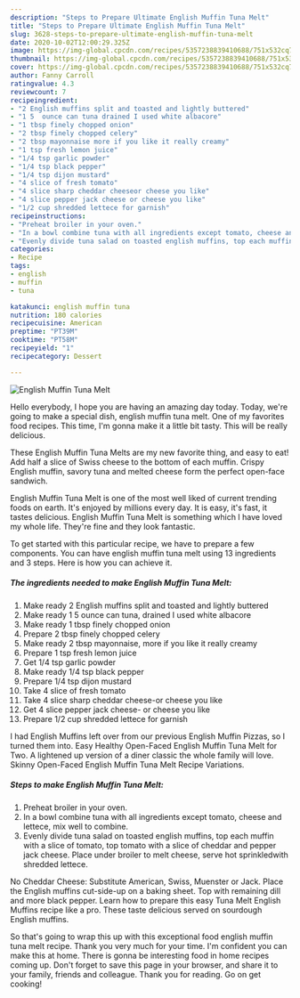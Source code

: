 ```yaml
---
description: "Steps to Prepare Ultimate English Muffin Tuna Melt"
title: "Steps to Prepare Ultimate English Muffin Tuna Melt"
slug: 3628-steps-to-prepare-ultimate-english-muffin-tuna-melt
date: 2020-10-02T12:00:29.325Z
image: https://img-global.cpcdn.com/recipes/5357238839410688/751x532cq70/english-muffin-tuna-melt-recipe-main-photo.jpg
thumbnail: https://img-global.cpcdn.com/recipes/5357238839410688/751x532cq70/english-muffin-tuna-melt-recipe-main-photo.jpg
cover: https://img-global.cpcdn.com/recipes/5357238839410688/751x532cq70/english-muffin-tuna-melt-recipe-main-photo.jpg
author: Fanny Carroll
ratingvalue: 4.3
reviewcount: 7
recipeingredient:
- "2 English muffins split and toasted and lightly buttered"
- "1 5  ounce can tuna drained I used white albacore"
- "1 tbsp finely chopped onion"
- "2 tbsp finely chopped celery"
- "2 tbsp mayonnaise more if you like it really creamy"
- "1 tsp fresh lemon juice"
- "1/4 tsp garlic powder"
- "1/4 tsp black pepper"
- "1/4 tsp dijon mustard"
- "4 slice of fresh tomato"
- "4 slice sharp cheddar cheeseor cheese you like"
- "4 slice pepper jack cheese or cheese you like"
- "1/2 cup shredded lettece for garnish"
recipeinstructions:
- "Preheat broiler in your oven."
- "In a bowl combine tuna with all ingredients except tomato, cheese and lettece, mix well to combine."
- "Evenly divide tuna salad on toasted english muffins, top each muffin with a slice of tomato, top tomato with a slice of cheddar and pepper jack cheese. Place under broiler to melt cheese, serve hot sprinkledwith shredded lettece."
categories:
- Recipe
tags:
- english
- muffin
- tuna

katakunci: english muffin tuna 
nutrition: 180 calories
recipecuisine: American
preptime: "PT39M"
cooktime: "PT58M"
recipeyield: "1"
recipecategory: Dessert

---
```



![English Muffin Tuna Melt](https://img-global.cpcdn.com/recipes/5357238839410688/751x532cq70/english-muffin-tuna-melt-recipe-main-photo.jpg)

Hello everybody, I hope you are having an amazing day today. Today, we're going to make a special dish, english muffin tuna melt. One of my favorites food recipes. This time, I'm gonna make it a little bit tasty. This will be really delicious.

These English Muffin Tuna Melts are my new favorite thing, and easy to eat! Add half a slice of Swiss cheese to the bottom of each muffin. Crispy English muffin, savory tuna and melted cheese form the perfect open-face sandwich.

English Muffin Tuna Melt is one of the most well liked of current trending foods on earth. It's enjoyed by millions every day. It is easy, it's fast, it tastes delicious. English Muffin Tuna Melt is something which I have loved my whole life. They're fine and they look fantastic.


To get started with this particular recipe, we have to prepare a few components. You can have english muffin tuna melt using 13 ingredients and 3 steps. Here is how you can achieve it.

<!--inarticleads1-->

##### The ingredients needed to make English Muffin Tuna Melt:

1. Make ready 2 English muffins split and toasted and lightly buttered
1. Make ready 1 5  ounce can tuna, drained I used white albacore
1. Make ready 1 tbsp finely chopped onion
1. Prepare 2 tbsp finely chopped celery
1. Make ready 2 tbsp mayonnaise, more if you like it really creamy
1. Prepare 1 tsp fresh lemon juice
1. Get 1/4 tsp garlic powder
1. Make ready 1/4 tsp black pepper
1. Prepare 1/4 tsp dijon mustard
1. Take 4 slice of fresh tomato
1. Take 4 slice sharp cheddar cheese-or cheese you like
1. Get 4 slice pepper jack cheese- or cheese you like
1. Prepare 1/2 cup shredded lettece for garnish


I had English Muffins left over from our previous English Muffin Pizzas, so I turned them into. Easy Healthy Open-Faced English Muffin Tuna Melt for Two. A lightened up version of a diner classic the whole family will love. Skinny Open-Faced English Muffin Tuna Melt Recipe Variations. 

<!--inarticleads2-->

##### Steps to make English Muffin Tuna Melt:

1. Preheat broiler in your oven.
1. In a bowl combine tuna with all ingredients except tomato, cheese and lettece, mix well to combine.
1. Evenly divide tuna salad on toasted english muffins, top each muffin with a slice of tomato, top tomato with a slice of cheddar and pepper jack cheese. Place under broiler to melt cheese, serve hot sprinkledwith shredded lettece.


No Cheddar Cheese: Substitute American, Swiss, Muenster or Jack. Place the English muffins cut-side-up on a baking sheet. Top with remaining dill and more black pepper. Learn how to prepare this easy Tuna Melt English Muffins recipe like a pro. These taste delicious served on sourdough English muffins. 

So that's going to wrap this up with this exceptional food english muffin tuna melt recipe. Thank you very much for your time. I'm confident you can make this at home. There is gonna be interesting food in home recipes coming up. Don't forget to save this page in your browser, and share it to your family, friends and colleague. Thank you for reading. Go on get cooking!

